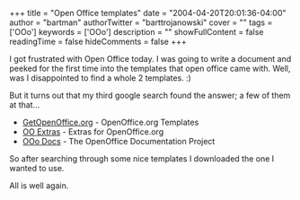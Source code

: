 +++
title = "Open Office templates"
date = "2004-04-20T20:01:36-04:00"
author = "bartman"
authorTwitter = "barttrojanowski"
cover = ""
tags = ['OOo']
keywords = ['OOo']
description = ""
showFullContent = false
readingTime = false
hideComments = false
+++

<p>I got frustrated with Open Office today.  I was going to write a document and peeked for the first time into the templates that open office came with.  Well, was I disappointed to find a whole 2 templates. :)</p>

<p>But it turns out that my third google search found the answer; a few of them at that...
<ul>
<li><a href=http://www.getopenoffice.org/templates.html>GetOpenOffice.org</a> - OpenOffice.org Templates
<li><a href=http://ooextras.sourceforge.net/>OO Extras</a> - Extras for OpenOffice.org
<li><a href=http://www.ooodocs.org/>OOo Docs</a> - The OpenOffice Documentation Project
</ul>
</p>

<p>So after searching through some nice templates I downloaded the one I wanted to use.</p>

<p>All is well again.</p>
